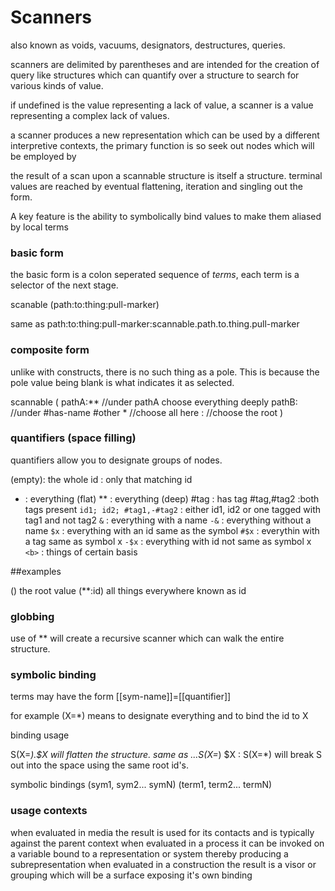 # Scanners 

also known as voids, vacuums, designators, destructures, queries.

scanners are delimited by parentheses and are intended for the creation of query like structures which can quantify over a structure to search for various kinds of value.

if undefined is the value representing a lack of value, a scanner is a value representing a complex lack of values.

a scanner produces a new representation which can be used by a different interpretive contexts, the primary function is so seek out nodes which will be employed by 

the result of a scan upon a scannable structure is itself a structure. terminal values are reached by eventual flattening, iteration and singling out the form.

A key feature is the ability to symbolically bind values to make them aliased by local terms 

### basic form
the basic form is a colon seperated sequence of _terms_, each term is a selector of the next stage. 

scanable (path:to:thing:pull-marker)

same as
path:to:thing:pull-marker:scannable.path.to.thing.pull-marker

### composite form

unlike with constructs, there is no such thing as a pole. This is because the pole value being blank is what indicates it as selected.

scannable (
    pathA:**        //under pathA choose everything deeply
    pathB:          //under 
        #has-name
        #other
    *               //choose all here
    :               //choose the root 
)

### quantifiers (space filling)
quantifiers allow you to designate groups of nodes.

(empty): the whole
id : only that matching id
*  :  everything (flat)
** : everything (deep)
#tag : has tag 
#tag,#tag2 :both tags present
```id1; id2; #tag1,-#tag2``` : either id1, id2 or one tagged with tag1 and not tag2
```&``` : everything with a name
```-&```  : everything without a name
```$x``` : everything with an id same as the symbol
```#$x``` : everythin with a tag same as symbol x
```-$x``` : everything with id not same as symbol x
```<b>``` : things of certain basis 


##examples

() the root value
(**:id) all things everywhere known as id

### globbing

use of ** will create a recursive scanner which can walk the entire structure. 

### symbolic binding

terms may have the form
[[sym-name]]=[[quantifier]]

for example
(X=*) means to designate everything and to bind the id to X

binding usage

S(X=*).$X will flatten the structure. same as ...S(X=*)
$X : S(X=*) will break S out into the space using the same root id's.

symbolic bindings 
(sym1, sym2... symN) 
(term1, term2... termN)
 
### usage contexts

when evaluated in media the result is used for its contacts and is typically against the parent context
when evaluated in a process it can be invoked on a variable bound to a representation or system thereby producing a subrepresentation
when evaluated in a construction the result is a visor or grouping which will be a surface exposing it's own binding



